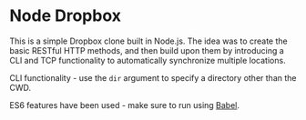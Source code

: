Node Dropbox
===
This is a simple Dropbox clone built in Node.js. The idea was to create the basic RESTful HTTP methods, and then build upon them by introducing a CLI and TCP functionality to automatically synchronize multiple locations.

CLI functionality - use the `dir` argument to specify a directory other than the CWD.

ES6 features have been used - make sure to run using [Babel](https://babeljs.io).